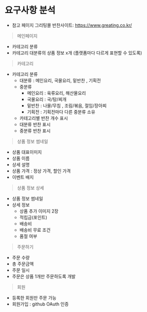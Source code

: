 # 요구사항 분석

- 참고 페이지 그리팅몰 반찬사이트: https://www.greating.co.kr/ 

> 메인페이지
- 카테고리 분류
- 카테고리 대분류의 상품 정보 x개 (플랫폼마다 다르게 표현할 수 있도록)


> 카테고리
- 카테고리 분류
    - 대분류 : 메인요리, 국물요리, 밑반찬 , 기획전
    - 중분류
        - 메인요리 : 육류요리, 해산물요리
        - 국물요리 : 국/탕/찌개
        - 밑반찬   : 나물/무침 , 조림/볶음, 절임/장아찌
        - 기획전 : 기획전마다 다른 중분류 소유
    - 카테고리별 반찬 개수 표시
    - 대분류 반찬 표시
    - 중분류 반찬 표시


> 상품 정보 썸네일
- 상품 대표이미지
- 상품 이름
- 상세 설명
- 상품 가격 : 정상 가격, 할인 가격
- 이벤트 배지

> 상품 정보 상세
- 상품 정보 썸네일
- 상세 정보
    - 상품 추가 이미지 2장
    - 적립금(포인트)    
    - 배송비
    - 배송비 무료 조건
    - 품절 여부

> 주문하기 
- 주문 수량
- 총 주문금액
- 주문 일시
- 주문은 상품 1개만 주문하도록 개발

> 회원
- 등록한 회원만 주문 가능
- 회원가입 : github OAuth 인증
